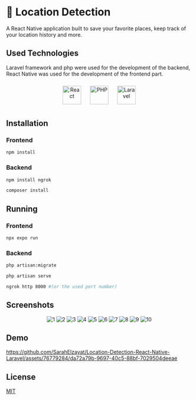 
# 📍 Location Detection

A React Native application built to save your favorite places, keep track of your location history and more.

## Used Technologies

Laravel framework and php were used for the development of the backend, React Native was used for the development of the frontend part.

<div align="center" >  
<a href="https://reactjs.org/" target="_blank"><img style="margin: 10px" src="https://profilinator.rishav.dev/skills-assets/react-original-wordmark.svg" alt="React" height="50" /></a>  
<a href="https://www.php.net/" target="_blank"><img style="margin: 10px" src="https://profilinator.rishav.dev/skills-assets/php-original.svg" alt="PHP" height="50" /></a>  
<a href="https://laravel.com/" target="_blank"><img style="margin: 10px" src="https://profilinator.rishav.dev/skills-assets/laravel-plain-wordmark.svg" alt="Laravel" height="50" /></a>  
</div>

## Installation

### Frontend

```bash
npm install
```

### Backend

```bash
npm install ngrok

```

```bash
composer install 
```

## Running

### Frontend

```bash
npx expo run
```

### Backend

```bash
php artisan:migrate
```

```bash
php artisan serve
```

```bash
ngrok http 8000 #(or the used port number) 
```
## Screenshots
<div align="center" height = 200px>  

![1](https://github.com/SarahElzayat/Location-Detection-React-Native-Laravel/assets/76779284/577a5a07-3890-4974-834b-95dc2b9f5311)
![2](https://github.com/SarahElzayat/Location-Detection-React-Native-Laravel/assets/76779284/bb67cdd9-b989-4df7-910e-e52d683bfb0f)
![3](https://github.com/SarahElzayat/Location-Detection-React-Native-Laravel/assets/76779284/4fe2a3b2-8eb6-4fd1-8a34-de00493cb6ad)
![4](https://github.com/SarahElzayat/Location-Detection-React-Native-Laravel/assets/76779284/ab4b38ce-18e7-40a5-bd4c-e6bfb9d47dc0)
![5](https://github.com/SarahElzayat/Location-Detection-React-Native-Laravel/assets/76779284/84b77a34-1561-4e07-a7f9-c73e2d3f87ef)
![6](https://github.com/SarahElzayat/Location-Detection-React-Native-Laravel/assets/76779284/d4f84aa4-a947-480c-978d-c0b949fefea8)
![7](https://github.com/SarahElzayat/Location-Detection-React-Native-Laravel/assets/76779284/ea39aaba-fb8e-4fb0-9a3b-87682d8d6a4b)
![8](https://github.com/SarahElzayat/Location-Detection-React-Native-Laravel/assets/76779284/6fffa2f0-9b2f-4b93-af58-1e9b2a92a38b)
![9](https://github.com/SarahElzayat/Location-Detection-React-Native-Laravel/assets/76779284/ce6adcd6-4eb5-402e-adc6-07bfe8211388)
![10](https://github.com/SarahElzayat/Location-Detection-React-Native-Laravel/assets/76779284/2bdb36ba-89d3-4969-9511-6f38aa11efbe)

</div>


## Demo


https://github.com/SarahElzayat/Location-Detection-React-Native-Laravel/assets/76779284/da72a79b-9697-40c5-88bf-7029504deeae


## License

[MIT](https://choosealicense.com/licenses/mit/)
